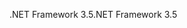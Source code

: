  <span data-ttu-id="52586-101">.NET Framework 3.5</span><span class="sxs-lookup"><span data-stu-id="52586-101">.NET Framework 3.5</span></span> 
